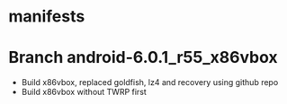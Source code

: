 # manifests
# Branch android-6.0.1_r55_x86vbox

- Build x86vbox, replaced goldfish, lz4 and recovery using github repo
- Build x86vbox without TWRP first
